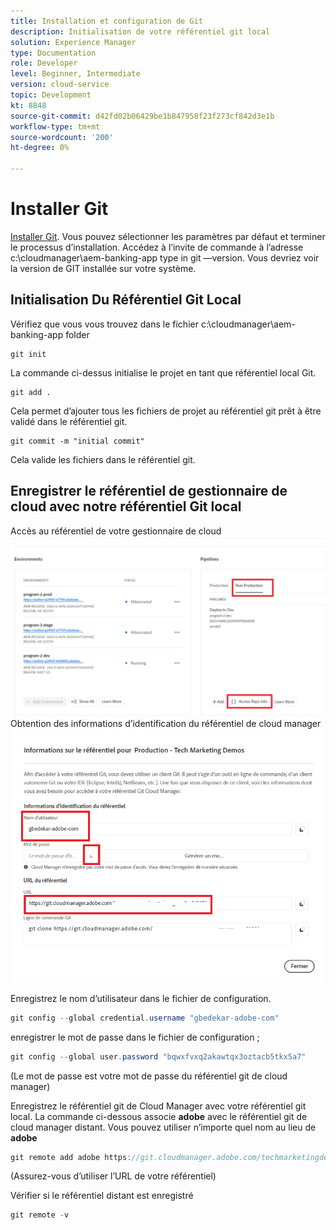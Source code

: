 ```yaml
---
title: Installation et configuration de Git
description: Initialisation de votre référentiel git local
solution: Experience Manager
type: Documentation
role: Developer
level: Beginner, Intermediate
version: cloud-service
topic: Development
kt: 8848
source-git-commit: d42fd02b06429be1b847958f23f273cf842d3e1b
workflow-type: tm+mt
source-wordcount: '200'
ht-degree: 0%

---
```


# Installer Git


[Installer Git](https://git-scm.com/downloads). Vous pouvez sélectionner les paramètres par défaut et terminer le processus d’installation.
Accédez à l’invite de commande à l’adresse c:\cloudmanager\aem-banking-app type in git —version. Vous devriez voir la version de GIT installée sur votre système.

## Initialisation Du Référentiel Git Local

Vérifiez que vous vous trouvez dans le fichier c:\cloudmanager\aem-banking-app folder

```
git init
```

La commande ci-dessus initialise le projet en tant que référentiel local Git.

```
git add .
```

Cela permet d’ajouter tous les fichiers de projet au référentiel git prêt à être validé dans le référentiel git.

```
git commit -m "initial commit"
```

Cela valide les fichiers dans le référentiel git.



## Enregistrer le référentiel de gestionnaire de cloud avec notre référentiel Git local

Accès au référentiel de votre gestionnaire de cloud
![accéder aux informations sur les rep](assets/cloud-manager-repo.png)
Obtention des informations d’identification du référentiel de cloud manager
![get-credentials](assets/cloud-manager-repo1.png)

Enregistrez le nom d’utilisateur dans le fichier de configuration.

```java
git config --global credential.username "gbedekar-adobe-com"
```

enregistrer le mot de passe dans le fichier de configuration ;

```java
git config --global user.password "bqwxfvxq2akawtqx3oztacb5tkx5a7"
```

(Le mot de passe est votre mot de passe du référentiel git de cloud manager)

Enregistrez le référentiel git de Cloud Manager avec votre référentiel git local. La commande ci-dessous associe **adobe** avec le référentiel git de cloud manager distant. Vous pouvez utiliser n’importe quel nom au lieu de **adobe**


```java
git remote add adobe https://git.cloudmanager.adobe.com/techmarketingdemos/Program2-p24107/
```

(Assurez-vous d’utiliser l’URL de votre référentiel)

Vérifier si le référentiel distant est enregistré

```java
git remote -v
```




